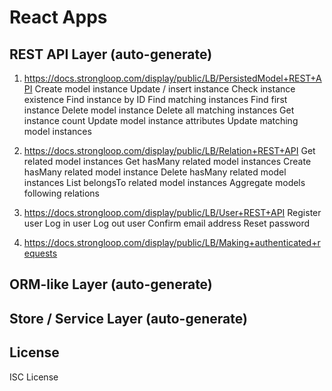 React Apps
====================================

## REST API Layer (auto-generate)
1. https://docs.strongloop.com/display/public/LB/PersistedModel+REST+API
Create model instance
Update / insert instance
Check instance existence
Find instance by ID
Find matching instances
Find first instance
Delete model instance
Delete all matching instances
Get instance count
Update model instance attributes
Update matching model instances

2. https://docs.strongloop.com/display/public/LB/Relation+REST+API
Get related model instances
Get hasMany related model instances
Create hasMany related model instance
Delete hasMany related model instances
List belongsTo related model instances
Aggregate models following relations

3. https://docs.strongloop.com/display/public/LB/User+REST+API
Register user
Log in user
Log out user
Confirm email address
Reset password

4. https://docs.strongloop.com/display/public/LB/Making+authenticated+requests

## ORM-like Layer (auto-generate)



## Store / Service Layer (auto-generate)



## License

ISC License
